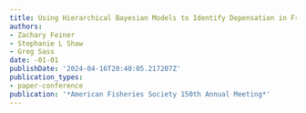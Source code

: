 ```yaml
---
title: Using Hierarchical Bayesian Models to Identify Depensation in Freshwater Fisheries
authors:
- Zachary Feiner
- Stephanie L Shaw
- Greg Sass
date: -01-01
publishDate: '2024-04-16T20:40:05.217207Z'
publication_types:
- paper-conference
publication: '*American Fisheries Society 150th Annual Meeting*'
---
```

